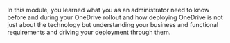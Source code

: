 In this module, you learned what you as an administrator need to know before and during your OneDrive rollout and how deploying OneDrive is not just about the technology but understanding your business and functional requirements and driving your deployment through them.
